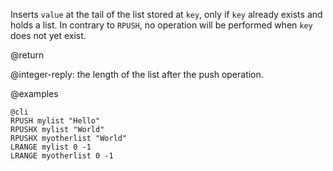 Inserts `value` at the tail of the list stored at `key`, only if `key`
already exists and holds a list. In contrary to `RPUSH`, no operation will
be performed when `key` does not yet exist.

@return

@integer-reply: the length of the list after the push operation.

@examples

    @cli
    RPUSH mylist "Hello"
    RPUSHX mylist "World"
    RPUSHX myotherlist "World"
    LRANGE mylist 0 -1
    LRANGE myotherlist 0 -1

